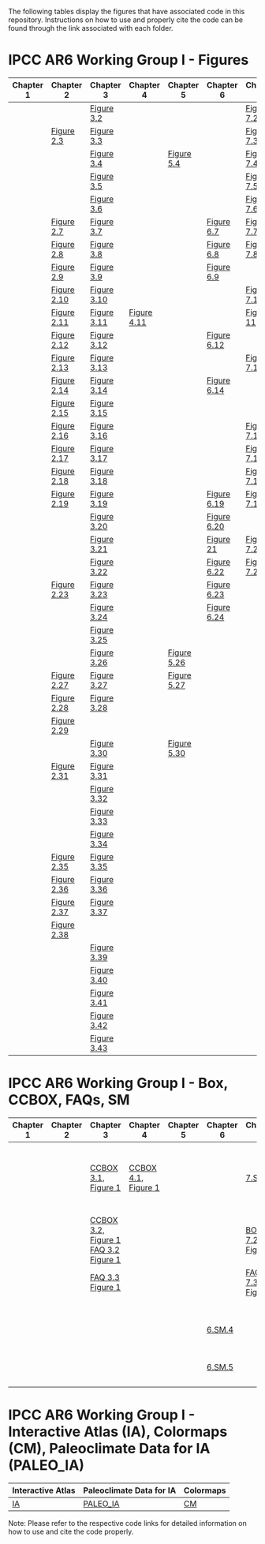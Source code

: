 The following tables display the figures that have associated code in this repository. Instructions on how to use and properly cite the code can be found through the link associated with each folder.

# IPCC AR6 Working Group I - Figures 

| Chapter 1 | Chapter 2 | Chapter 3 | Chapter 4 | Chapter 5 | Chapter 6 | Chapter 7 | Chapter 8 | Chapter 9 | Chapter 10 | Chapter 11 | Chapter 12 |Chapter Atlas |Technical Summary |SPM |
| ---------| --------- | --------- | --------- | --------- | --------- | --------- | --------- | --------- | ---------- | ---------- | ---------- | ---------- | ---------- | ---------- |
| |  | [Figure 3.2](https://github.com/IPCC-WG1/Chapter-3_Fig02b) |  | |  |[Figure 7.2](https://github.com/IPCC-WG1/Chapter-7)|  |[Figure 9.2](https://github.com/IPCC-WG1/Chapter-9) |  | [Figure 11.2](https://github.com/IPCC-WG1/Chapter-11)||||
| | [Figure 2.3](https://github.com/IPCC-WG1/Chapter-2_Fig03) | [Figure 3.3](https://github.com/IPCC-WG1/Chapter-3_Fig03) |  | | | [Figure 7.3](https://github.com/IPCC-WG1/Chapter-7) |  | [Figure 9.3](https://github.com/IPCC-WG1/Chapter-9) | | [Figure 11.3](https://github.com/IPCC-WG1/Chapter-11) | | |||
| | | [Figure 3.4](https://github.com/IPCC-WG1/Chapter-3_Fig04) |  |[Figure 5.4](https://github.com/IPCC-WG1/Chapter-5_Fig4)  |  | [Figure 7.4](https://github.com/IPCC-WG1/Chapter-7) | | [Figure 9.4](https://github.com/IPCC-WG1/Chapter-9) | | | [Figure 12.4](https://github.com/IPCC-WG1/Chapter-12) |||
| |  | [Figure 3.5](https://github.com/IPCC-WG1/Chapter-3_Fig05) |  |  |  | [Figure 7.5](https://github.com/IPCC-WG1/Chapter-7) | | [Figure 9.5](https://github.com/IPCC-WG1/Chapter-9) |  | | [Figure 12.5](https://github.com/IPCC-WG1/Chapter-12) |||[Figure SPM.5](https://github.com/IPCC-WG1/Chapter-11) |
| |  | [Figure 3.6](https://github.com/IPCC-WG1/Chapter-3_Fig06) |  |  | | [Figure 7.6](https://github.com/IPCC-WG1/Chapter-7) |  | [Figure 9.6](https://github.com/IPCC-WG1/Chapter-9) | [Figure 10.6](https://github.com/IPCC-WG1/Chapter-10_Fig06) | | [Figure 12.6](https://github.com/IPCC-WG1/Chapter-12) |||[Figure SPM.6](https://github.com/IPCC-WG1/Chapter-11)|
| | [Figure 2.7](https://github.com/IPCC-WG1/Chapter-2_Fig07) | [Figure 3.7](https://github.com/IPCC-WG1/Chapter-3_Fig07) | |  |[Figure 6.7](https://github.com/IPCC-WG1/Chapter-6_Fig7)  | [Figure 7.7](https://github.com/IPCC-WG1/Chapter-7) |  | [Figure 9.7](https://github.com/IPCC-WG1/Chapter-9) | |  | [Figure 12.7](https://github.com/IPCC-WG1/Chapter-12) ||||
| | [Figure 2.8](https://github.com/IPCC-WG1/Chapter-2_Fig08) | [Figure 3.8](https://github.com/IPCC-WG1/Chapter-3_Fig08) | |  |[Figure 6.8](https://github.com/IPCC-WG1/Chapter-6_Fig8)  | [Figure 7.8](https://github.com/IPCC-WG1/Chapter-7) |  | [Figure 9.8](https://github.com/IPCC-WG1/Chapter-9) | | | [Figure 12.8](https://github.com/IPCC-WG1/Chapter-12) ||||
||  [Figure 2.9](https://github.com/IPCC-WG1/Chapter-2_Fig09) | [Figure 3.9](https://github.com/IPCC-WG1/Chapter-3_Fig09) |  |  | [Figure 6.9](https://github.com/IPCC-WG1/Chapter-6_Fig09) |  |  | [Figure 9.9](https://github.com/IPCC-WG1/Chapter-9) |  | [Figure 11.9](https://github.com/IPCC-WG1/Chapter-11) | [Figure 12.9](https://github.com/IPCC-WG1/Chapter-12) ||||
||  [Figure 2.10](https://github.com/IPCC-WG1/Chapter-2_Fig10) | [Figure 3.10](https://github.com/IPCC-WG1/Chapter-3_Fig10) |  |  | | [Figure 7.10](https://github.com/IPCC-WG1/Chapter-7) |  | [Figure 9.10](https://github.com/IPCC-WG1/Chapter-9) | [Figure 10.10](https://github.com/IPCC-WG1/Chapter-10_Fig10) | [Figure 11.10](https://github.com/IPCC-WG1/Chapter-11)| [Figure 12.10](https://github.com/IPCC-WG1/Chapter-12) ||||
||  [Figure 2.11](https://github.com/IPCC-WG1/Chapter-2_Fig11) | [Figure 3.11](https://github.com/IPCC-WG1/Chapter-3_Fig11) |[Figure 4.11](https://github.com/IPCC-WG1/Chapter-4_Figure4.11)  | |  | [Figure 11](https://github.com/IPCC-WG1/Chapter-7) | | [Figure 9.11](https://github.com/IPCC-WG1/Chapter-9) | [Figure 10.11](https://github.com/IPCC-WG1/Chapter-10_Fig11) | [Figure 11.11](https://github.com/IPCC-WG1/Chapter-11) |  ||||
||  [Figure 2.12](https://github.com/IPCC-WG1/Chapter-2_Fig12) | [Figure 3.12](https://github.com/IPCC-WG1/Chapter-3_Fig12) | | | [Figure 6.12](https://github.com/IPCC-WG1/Chapter-6_Fig12_22_24) |  |  | [Figure 9.12](https://github.com/IPCC-WG1/Chapter-9) | [Figure 10.12](https://github.com/IPCC-WG1/Chapter-10_Fig12) | [Figure 11.12](https://github.com/IPCC-WG1/Chapter-11)|  ||[TS.12](https://github.com/IPCC-WG1/TS_Fig12/tree/main/ModelSnow)||
||  [Figure 2.13](https://github.com/IPCC-WG1/Chapter-2_Fig13) | [Figure 3.13](https://github.com/IPCC-WG1/Chapter-3_Fig13) | | | | [Figure 7.13](https://github.com/IPCC-WG1/Chapter-7) | [Figure 8.13](https://github.com/IPCC-WG1/Chapter-8) | [Figure 9.13](https://github.com/IPCC-WG1/Chapter-9) | [Figure 10.13](https://github.com/IPCC-WG1/Chapter-10_Fig13) |[Figure 11.13](https://github.com/IPCC-WG1/Chapter-11) |  | [Figure Atlas.13](/Atlas/notebooks/regional-scatter-plots_R.ipynb)|||
||  [Figure 2.14](https://github.com/IPCC-WG1/Chapter-2_Fig14) | [Figure 3.14](https://github.com/IPCC-WG1/Chapter-3_Fig14) | | | [Figure 6.14](https://github.com/IPCC-WG1/Chapter-6_Fig14)  |  | [Figure 8.14](https://github.com/IPCC-WG1/Chapter-8) | [Figure 9.14](https://github.com/IPCC-WG1/Chapter-9) |  | [Figure 11.14](https://github.com/IPCC-WG1/Chapter-11) |  ||||
||  [Figure 2.15](https://github.com/IPCC-WG1/Chapter-2_Fig15) | [Figure 3.15](https://github.com/IPCC-WG1/Chapter-3_Fig15) | | | | | [Figure 8.15](https://github.com/IPCC-WG1/Chapter-8) | [Figure 9.15](https://github.com/IPCC-WG1/Chapter-9) | | [Figure 11.15](https://github.com/IPCC-WG1/Chapter-11)|  ||||
||  [Figure 2.16](https://github.com/IPCC-WG1/Chapter-2_Fig16) | [Figure 3.16](https://github.com/IPCC-WG1/Chapter-3_Fig16) | | |  | [Figure 7.16](https://github.com/IPCC-WG1/Chapter-7) | [Figure 8.16](https://github.com/IPCC-WG1/Chapter-8) | [Figure 9.16](https://github.com/IPCC-WG1/Chapter-9) | | [Figure 11.16](https://github.com/IPCC-WG1/Chapter-11)|  | [Figure Atlas.16](https://github.com/IPCC-WG1/Atlas/blob/main/notebooks/regional-scatter-plots_R.ipynb)|||
||  [Figure 2.17](https://github.com/IPCC-WG1/Chapter-2_Fig17) | [Figure 3.17](https://github.com/IPCC-WG1/Chapter-3_Fig17) | | |  | [Figure 7.17](https://github.com/IPCC-WG1/Chapter-7) | [Figure 8.17](https://github.com/IPCC-WG1/Chapter-8) | [Figure 9.17](https://github.com/IPCC-WG1/Chapter-9) |  |[Figure 11.17](https://github.com/IPCC-WG1/Chapter-11) | | [Figure Atlas.17](https://github.com/IPCC-WG1/Atlas/blob/main/notebooks/regional-scatter-plots_R.ipynb)|[TS.17](https://github.com/IPCC-WG1/TS_Fig17)||
||  [Figure 2.18](https://github.com/IPCC-WG1/Chapter-2_Fig18) | [Figure 3.18](https://github.com/IPCC-WG1/Chapter-3_Fig18) | | |  | [Figure 7.18](https://github.com/IPCC-WG1/Chapter-7) | [Figure 8.18](https://github.com/IPCC-WG1/Chapter-8) | [Figure 9.18](https://github.com/IPCC-WG1/Chapter-9) | [Figure 10.18](https://github.com/IPCC-WG1/Chapter-10_Fig18) | [Figure 11.18](https://github.com/IPCC-WG1/Chapter-11)|  ||[TS.18](https://github.com/IPCC-WG1/TS_Fig18)||
||  [Figure 2.19](https://github.com/IPCC-WG1/Chapter-2_Fig19) | [Figure 3.19](https://github.com/IPCC-WG1/Chapter-3_Fig19) |  | | [Figure 6.19](https://github.com/IPCC-WG1/Chapter-6_Fig19) | [Figure 7.19](https://github.com/IPCC-WG1/Chapter-7) | | [Figure 9.19](https://github.com/IPCC-WG1/Chapter-9) | [Figure 10.19](https://github.com/IPCC-WG1/Chapter-10_Fig19) | [Figure 11.19](https://github.com/IPCC-WG1/Chapter-11)| ||||
||   | [Figure 3.20](https://github.com/IPCC-WG1/Chapter-3_Fig20) |  |  | [Figure 6.20](https://github.com/IPCC-WG1/Chapter-6_Fig20) |  | | [Figure 9.20](https://github.com/IPCC-WG1/Chapter-9) | [Figure 10.20](https://github.com/IPCC-WG1/Chapter-10_Fig20) | | |||
||   | [Figure 3.21](https://github.com/IPCC-WG1/Chapter-3_Fig21) |  |  | [Figure 21](https://github.com/IPCC-WG1/Chapter-6_Fig21) | [Figure 7.21](https://github.com/IPCC-WG1/Chapter-7) | [Figure 8.21](https://github.com/IPCC-WG1/Chapter-8) | [Figure 9.21](https://github.com/IPCC-WG1/Chapter-9) | [Figure 10.21](https://github.com/IPCC-WG1/Chapter-10_Fig21) | |  |[Figure Atlas.21](https://github.com/IPCC-WG1/Atlas/blob/main/notebooks/regional-scatter-plots_R.ipynb)|||
||  | [Figure 3.22](https://github.com/IPCC-WG1/Chapter-3_Fig22) |  |  | [Figure 6.22](https://github.com/IPCC-WG1/Chapter-6_Fig12_22_24) | [Figure 7.22](https://github.com/IPCC-WG1/Chapter-7) | | [Figure 9.22](https://github.com/IPCC-WG1/Chapter-9) | | | |[Figure Atlas.22](https://github.com/IPCC-WG1/Atlas/blob/main/notebooks/regional-scatter-plots_R.ipynb)|||
||  [Figure 2.23](https://github.com/IPCC-WG1/Chapter-2_Fig23) | [Figure 3.23](https://github.com/IPCC-WG1/Chapter-3_Fig23) | |  | [Figure 6.23](https://github.com/IPCC-WG1/Chapter-6_Fig23) | | | [Figure 9.23](https://github.com/IPCC-WG1/Chapter-9) | | |  ||||
||  | [Figure 3.24](https://github.com/IPCC-WG1/Chapter-3_Fig24) |  | | [Figure 6.24](https://github.com/IPCC-WG1/Chapter-6_Fig12_22_24) |  | | [Figure 9.24](https://github.com/IPCC-WG1/Chapter-9) |  | | |[Figure Atlas.24](https://github.com/IPCC-WG1/Atlas/blob/main/notebooks/regional-scatter-plots_R.ipynb) |[TS.24](https://github.com/IPCC-WG1/TS_Fig24)||
||  | [Figure 3.25](https://github.com/IPCC-WG1/Chapter-3_Fig25) |  |  | | | [Figure 8.25](https://github.com/IPCC-WG1/Chapter-8) | [Figure 9.25](https://github.com/IPCC-WG1/Chapter-9) | |  | ||||
||   | [Figure 3.26](https://github.com/IPCC-WG1/Chapter-3_Fig26) |  | [Figure 5.26](https://github.com/IPCC-WG1/Chapter-5_Fig26) |  | | [Figure 8.26](https://github.com/IPCC-WG1/Chapter-8) | [Figure 9.26](https://github.com/IPCC-WG1/Chapter-9) | | |  |[Figure Atlas.26](https://github.com/IPCC-WG1/Atlas/blob/main/notebooks/regional-scatter-plots_R.ipynb)|||
||  [Figure 2.27](https://github.com/IPCC-WG1/Chapter-2_Fig27) | [Figure 3.27](https://github.com/IPCC-WG1/Chapter-3_Fig27) |  | [Figure 5.27](https://github.com/IPCC-WG1/Chapter-5_Fig27) | | | | [Figure 9.27](https://github.com/IPCC-WG1/Chapter-9) |  | | ||||
||  [Figure 2.28](https://github.com/IPCC-WG1/Chapter-2_Fig28) | [Figure 3.28](https://github.com/IPCC-WG1/Chapter-3_Fig28) | |  |  | | | [Figure 9.28](https://github.com/IPCC-WG1/Chapter-9) | |  | ||||
||  [Figure 2.29](https://github.com/IPCC-WG1/Chapter-2_Fig29) | |  | |  | | | [Figure 9.29](https://github.com/IPCC-WG1/Chapter-9) | |  | |[Figure Atlas.29](https://github.com/IPCC-WG1/Atlas/blob/main/notebooks/regional-scatter-plots_R.ipynb)||
||   | [Figure 3.30](https://github.com/IPCC-WG1/Chapter-3_Fig30) |  | [Figure 5.30](https://github.com/IPCC-WG1/Chapter-5_Fig30)| | | | [Figure 9.30](https://github.com/IPCC-WG1/Chapter-9) | | |  ||||
||  [Figure 2.31](https://github.com/IPCC-WG1/Chapter-2_Fig31) | [Figure 3.31](https://github.com/IPCC-WG1/Chapter-3_Fig31) | | | | | | [Figure 9.31](https://github.com/IPCC-WG1/Chapter-9) | |  |  ||||
||  | [Figure 3.32](https://github.com/IPCC-WG1/Chapter-3_Fig32) |  |  |  |  |  | [Figure 9.32](https://github.com/IPCC-WG1/Chapter-9) | |  | ||||
||   | [Figure 3.33](https://github.com/IPCC-WG1/Chapter-3_Fig33) |  |  |  | |  | |  |  | ||||
||   | [Figure 3.34](https://github.com/IPCC-WG1/Chapter-3_Fig34) |  |  |  |  |  | |  |  |  ||||
||  [Figure 2.35](https://github.com/IPCC-WG1/Chapter-2_Fig35) | [Figure 3.35](https://github.com/IPCC-WG1/Chapter-3_Fig35) |  |  | | |  | | | |  ||||
||  [Figure 2.36](https://github.com/IPCC-WG1/Chapter-2_Fig36) | [Figure 3.36](https://github.com/IPCC-WG1/Chapter-3_Fig36) || |  | |  | | |  |  ||||
||  [Figure 2.37](https://github.com/IPCC-WG1/Chapter-2_Fig37) | [Figure 3.37](https://github.com/IPCC-WG1/Chapter-3_Fig37) | ||  | | | | | |  ||||
||  [Figure 2.38](https://github.com/IPCC-WG1/Chapter-2_Fig38) | |  |  |  |  |  |  | |  |  ||||
||   | [Figure 3.39](https://github.com/IPCC-WG1/Chapter-3_Fig39) |  | |  || | |  |  |  ||||
||  | [Figure 3.40](https://github.com/IPCC-WG1/Chapter-3_Fig40) |  | | |  |  | |  | |  ||||
||   | [Figure 3.41](https://github.com/IPCC-WG1/Chapter-3_Fig41) |  | | |  |  | |  |  | ||||
||   | [Figure 3.42](https://github.com/IPCC-WG1/Chapter-3_Fig42) |  | | | | |  |  | |  ||||
||   | [Figure 3.43](https://github.com/IPCC-WG1/Chapter-3_Fig43) | |  |  | | | |  |  |  ||||

# IPCC AR6 Working Group I - Box, CCBOX, FAQs, SM 

| Chapter 1 | Chapter 2 | Chapter 3 | Chapter 4 | Chapter 5 | Chapter 6 | Chapter 7 | Chapter 8 | Chapter 9 | Chapter 10 | Chapter 11 | Chapter 12 | Chapter Atlas | Technical Summary |
| ---------| --------- | --------- | --------- | --------- | --------- | --------- | --------- | --------- | ---------- | ---------- | ---------- | ---------- | ---------- |
||   | [CCBOX 3.1, Figure 1](https://github.com/IPCC-WG1/Chapter-3_CCBOX3.1_Fig1) | [CCBOX 4.1, Figure 1 ](https://github.com/IPCC-WG1/Chapter-4_CCBOX4.1_Fig1) | | |[7.SM.1](https://github.com/IPCC-WG1/Chapter-7) || [CCBOX 9.1, Figure 1](https://github.com/IPCC-WG1/Chapter-9) [FAQ 9.1](https://github.com/IPCC-WG1/Chapter-9)| | [BOX 11.1, Figure 1](https://github.com/IPCC-WG1/Chapter-11) [FAQ 11.1, Figure 1](https://github.com/IPCC-WG1/Chapter-11) [11.SM.1](https://github.com/IPCC-WG1/Chapter-11)| [12.SM.1](https://github.com/IPCC-WG1/Chapter-12)|| [TS BOX 5, Figure 1](https://github.com/IPCC-WG1/TS_Box5_Figure1) |
||   | [CCBOX 3.2, Figure 1](https://github.com/IPCC-WG1/Chapter-3_CCBOX3.2_Fig1) [FAQ 3.2 Figure 1](https://github.com/IPCC-WG1/Chapter-3_FAQ2_Fig01)| | | |[BOX 7.2, Figure 1](https://github.com/IPCC-WG1/Chapter-7)  |  [BOX 8.2, Figure 1](https://github.com/IPCC-WG1/Chapter-8)  | [BOX 9.2, Figure 1](https://github.com/IPCC-WG1/Chapter-9) [FAQ 9.2](https://github.com/IPCC-WG1/Chapter-9) | | | [12.SM.2](https://github.com/IPCC-WG1/Chapter-12) | ||
||  | [FAQ 3.3 Figure 1](https://github.com/IPCC-WG1/Chapter-3_FAQ3_Fig01) |  | | | [FAQ 7.3, Figure 1](https://github.com/IPCC-WG1/Chapter-7)  |  | [FAQ 9.3](https://github.com/IPCC-WG1/Chapter-9)  | | | [12.SM.3](https://github.com/IPCC-WG1/Chapter-12)  | | |
||   |  | | |[6.SM.4](https://github.com/IPCC-WG1/Chapter-6_SM4) |  |  | | [CCBOX 10.4, Figure 1](https://github.com/IPCC-WG1/Chapter-10_CCB4_Fig1)| [BOX 11.4, Figure 1](https://github.com/IPCC-WG1/Chapter-11)  [BOX 11.4, Figure 2](https://github.com/IPCC-WG1/Chapter-11) | [12.SM.4](https://github.com/IPCC-WG1/Chapter-12)  | ||
||  |  |  | | [6.SM.5](https://github.com/IPCC-WG1/Chapter-6_SM5)|  |  | | | |[12.SM.5](https://github.com/IPCC-WG1/Chapter-12)  | |
||  |  |  | | |  |  |  | |  | [12.SM.6](https://github.com/IPCC-WG1/Chapter-12) | ||


# IPCC AR6 Working Group I - Interactive Atlas (IA), Colormaps (CM), Paleoclimate Data for IA (PALEO_IA) 
| Interactive Atlas| Paleoclimate Data for IA | Colormaps| 
| --------- | --------- | --------- |
|[IA](https://github.com/IPCC-WG1/Atlas)|[PALEO_IA](https://github.com/IPCC-WG1/PMIP_for_AR6_Interactive_Atlas)|[CM](https://github.com/IPCC-WG1/colormaps)|

Note: Please refer to the respective code links for detailed information on how to use and cite the code properly.
